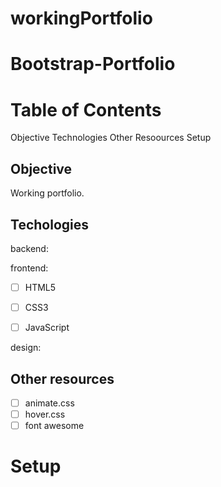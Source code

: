 # workingPortfolio
# Bootstrap-Portfolio

# Table of Contents
Objective
Technologies
Other Resoources
Setup

## Objective
Working portfolio.

## Techologies

backend:


frontend:
- [ ] HTML5
- [ ] CSS3
- [ ] JavaScript


design:

## Other resources
- [ ] animate.css
- [ ] hover.css
- [ ] font awesome

# Setup




  
